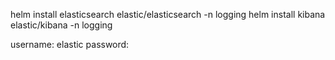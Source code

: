 helm install elasticsearch elastic/elasticsearch -n logging
helm install kibana elastic/kibana -n logging

username: elastic
password:

